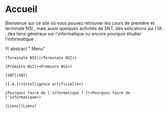 # Accueil

 Bienvenue sur ce site où vous pouvez retrouver les cours de première et terminale NSI , mais aussi quelques activités de SNT, des exlications sur l'IA , des liens généraux sur l'informatique ou encore pourquoi étudier l'informatique .

!!! abstract  " Menu"

    [Terminale NSI](<Terminale NSI>)

    [Première NSI](<Premiere NSI>)

    [SNT](SNT)

    [I.A.](<Intelligence artificielle>)

    [Pourquoi faire de l'informatique ? ](<Pourquoi faire de l'informatique>)

    [Liens](Liens)

